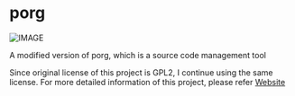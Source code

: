 # porg
![IMAGE](https://travis-ci.org/JasonYangShadow/porg.svg?branch=master)

A modified version of porg, which is a source code management tool

Since original license of this project is GPL2, I continue using the same license.
For more detailed information of this project, please refer [Website](http://porg.sourceforge.net/) 
